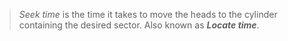 >*Seek time* is the time it takes to move the heads to the cylinder containing the desired sector. Also known as ***Locate time***. 

